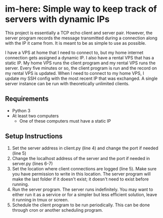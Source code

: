 # im-here: Simple way to keep track of servers with dynamic IPs

This project is essentially a TCP echo client and server pair. However, the server program records the message transmitted during a connection along with the IP it came from. It is meant to be as simple to use as possible.

I have a VPS at home that I need to connect to, but my home internet connection gets assigned a dynamic IP. I also have a rental VPS that has a static IP. My home VPS runs the client program and my rental VPS runs the server. Every five minutes or so, the client program is run and the record on my rental VPS is updated. When I need to connect to my home VPS, I update my SSH config with the most recent IP that was exchanged. A single server instance can be run with theoretically unlimited clients.

## Requirements
* Python 3
* At least two computers
    * One of these computers must have a static IP

## Setup Instructions
1. Set the server address in client.py (line 4) and change the port if needed (line 5)
2. Change the localhost address of the server and the port if needed in server.py (lines 6-7)
3. Set the location where client connections are logged (line 5). Make sure you have permission to write in this location. The server program will make the last folder if it doesn't exist; it doesn't need to exist before running.
4. Run the server program. The server runs indefinitely. You may want to either run it as a service or for a simpler but less efficient solution, leave it running in tmux or screen.
5. Schedule the client program to be run periodically. This can be done through cron or another scheduling program.